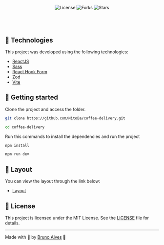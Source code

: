 
<p align="center">
  <img  src="https://img.shields.io/static/v1?label=license&message=MIT&color=7b6ef6&labelColor=120f31" alt="License">
  
  <img src="https://img.shields.io/github/forks/NitoBa/the-movie-app?label=forks&message=MIT&color=7b6ef6&labelColor=120f31" alt="Forks">

  <img src="https://img.shields.io/github/stars/NitoBa/the-movie-app?label=stars&message=MIT&color=7b6ef6&labelColor=120f31" alt="Stars">
</p>

<h1 align="center">
</h1>

<br>

## 🧪 Technologies

This project was developed using the following technologies:

- [ReactJS](https://reactjs.org/)
- [Sass](https://sass-lang.com/documentation/)
- [React Hook Form](https://react-hook-form.com/)
- [Zod](https://github.com/colinhacks/zod)
- [Vite](https://vitejs.dev/)

## 🚀 Getting started

Clone the project and access the folder.

```bash
git clone https://github.com/NitoBa/coffee-delivery.git

cd coffee-delivery
```

Run this commands to install the dependencies and run the project

```bash
npm install

npm run dev
```

## 🔖 Layout

You can view the layout through the link below:
- [Layout](https://www.figma.com/file/bNtZc6XVqqWGvu26ywpVrY/Coffee-Delivery-(Copy)?node-id=0%3A1)

## 📝 License

This project is licensed under the MIT License. See the [LICENSE](LICENSE) file for details.

---

Made with 💜 by [Bruno Alves](https://profile-website-murex.vercel.app/) 👋